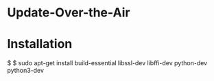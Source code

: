 # Update-Over-the-Air
# Installation
$ $ sudo apt-get install build-essential libssl-dev libffi-dev python-dev python3-dev
